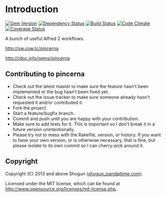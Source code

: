 # Introduction

[![Gem Version](https://badge.fury.io/rb/pincerna.png)](http://badge.fury.io/rb/pincerna)
[![Dependency Status](https://gemnasium.com/ShogunPanda/pincerna.png?travis)](https://gemnasium.com/ShogunPanda/pincerna)
[![Build Status](https://secure.travis-ci.org/ShogunPanda/pincerna.png?branch=master)](https://travis-ci.org/ShogunPanda/pincerna)
[![Code Climate](https://codeclimate.com/github/ShogunPanda/pincerna.png)](https://codeclimate.com/github/ShogunPanda/pincerna)
[![Coverage Status](https://coveralls.io/repos/ShogunPanda/pincerna/badge.png)](https://coveralls.io/r/ShogunPanda/pincerna)

A bunch of useful Alfred 2 workflows.

http://sw.cow.tc/pincerna

http://rdoc.info/gems/pincerna

## Contributing to pincerna
 
* Check out the latest master to make sure the feature hasn't been implemented or the bug hasn't been fixed yet.
* Check out the issue tracker to make sure someone already hasn't requested it and/or contributed it.
* Fork the project.
* Start a feature/bugfix branch.
* Commit and push until you are happy with your contribution.
* Make sure to add tests for it. This is important so I don't break it in a future version unintentionally.
* Please try not to mess with the Rakefile, version, or history. If you want to have your own version, or is otherwise necessary, that is fine, but please isolate to its own commit so I can cherry-pick around it.

## Copyright

Copyright (C) 2013 and above Shogun (shogun_panda@me.com).

Licensed under the MIT license, which can be found at http://www.opensource.org/licenses/mit-license.php.
